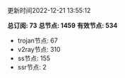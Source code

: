更新时间2022-12-21 13:55:12

**总订阅: 73**
**总节点: 1459**
**有效节点: 534**
- trojan节点: 67
- v2ray节点: 310
- ss节点: 155
- ssr节点: 2
